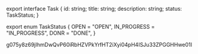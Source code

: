 export interface Task {
  id: string;
  title: string;
  description: string;
  status: TaskStatus;
}

export enum TaskStatus {
  OPEN = "OPEN",
  IN_PROGRESS = "IN_PROGRESS",
  DONR = "DONE",
}

g075y8z69jIhmDwQvP60iRbHZVPkYrfHT2iXyi04pH4ISJu33ZPGGHHwe01I
